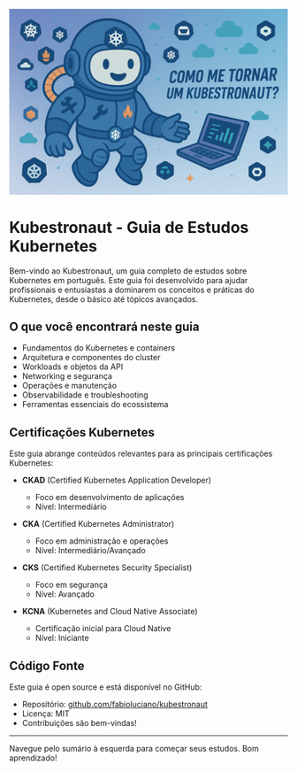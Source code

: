 ![Logo](assets/logo.png)

# Kubestronaut - Guia de Estudos Kubernetes

Bem-vindo ao Kubestronaut, um guia completo de estudos sobre Kubernetes em português. Este guia foi desenvolvido para ajudar profissionais e entusiastas a dominarem os conceitos e práticas do Kubernetes, desde o básico até tópicos avançados.

## O que você encontrará neste guia

- Fundamentos do Kubernetes e containers
- Arquitetura e componentes do cluster
- Workloads e objetos da API
- Networking e segurança
- Operações e manutenção
- Observabilidade e troubleshooting
- Ferramentas essenciais do ecossistema

## Certificações Kubernetes

Este guia abrange conteúdos relevantes para as principais certificações Kubernetes:

- **CKAD** (Certified Kubernetes Application Developer)
  - Foco em desenvolvimento de aplicações
  - Nível: Intermediário

- **CKA** (Certified Kubernetes Administrator)
  - Foco em administração e operações
  - Nível: Intermediário/Avançado

- **CKS** (Certified Kubernetes Security Specialist)
  - Foco em segurança
  - Nível: Avançado

- **KCNA** (Kubernetes and Cloud Native Associate)
  - Certificação inicial para Cloud Native
  - Nível: Iniciante

## Código Fonte

Este guia é open source e está disponível no GitHub:

- Repositório: [github.com/fabioluciano/kubestronaut](https://github.com/fabioluciano/kubestronaut)
- Licença: MIT
- Contribuições são bem-vindas!

---

Navegue pelo sumário à esquerda para começar seus estudos. Bom aprendizado!
